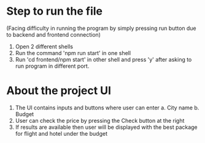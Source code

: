 # Step to run the file

(Facing difficulty in running the program by simply pressing run button due to backend and frontend connection)

1. Open 2 different shells
2. Run the command 'npm run start' in one shell
3. Run 'cd frontend/npm start' in other shell and press 'y' after asking to run program in different port.

# About the project UI

1. The UI contains inputs and buttons where user can enter
   a. City name
   b. Budget
2. User can check the price by pressing the Check button at the right
3. If results are available then user will be displayed with the best package for flight and hotel under the budget



   

